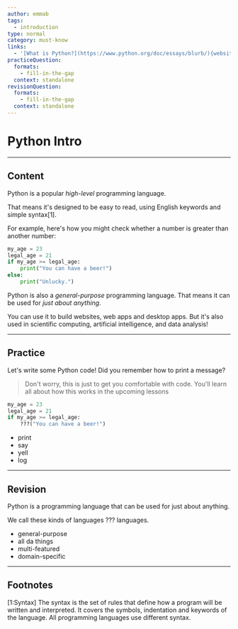 ```yaml
---
author: emmab
tags:
  - introduction
type: normal
category: must-know
links:
  - '[What is Python?](https://www.python.org/doc/essays/blurb/){website}'
practiceQuestion:
  formats:
    - fill-in-the-gap
  context: standalone
revisionQuestion:
  formats:
    - fill-in-the-gap
  context: standalone
---
```


# Python Intro


---

## Content

Python is a popular *high-level* programming language.

That means it's designed to be easy to read, using English keywords and simple syntax[1].

For example, here's how you might check whether a number is greater than another number:

```python
my_age = 23
legal_age = 21
if my_age >= legal_age:
    print("You can have a beer!")
else:
    print("Unlucky.")
```

Python is also a *general-purpose* programming language. That means it can be used for *just about anything*. 

You can use it to build websites, web apps and desktop apps. But it's also used in scientific computing, artificial intelligence, and data analysis!


---

## Practice

Let's write some Python code! Did you remember how to print a message?

> Don't worry, this is just to get you comfortable with code. 
> You'll learn all about how this works in the upcoming lessons

```python
my_age = 23
legal_age = 21
if my_age >= legal_age:
    ???("You can have a beer!")
```

- print
- say
- yell
- log

---

## Revision

Python is a programming language that can be used for just about anything.

We call these kinds of languages ??? languages.

- general-purpose
- all da things
- multi-featured
- domain-specific


---

## Footnotes

[1:Syntax]
The syntax is the set of rules that define how a program will be written and interpreted. It covers the symbols, indentation and keywords of the language. All programming languages use different syntax.
 
